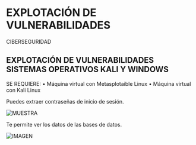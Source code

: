 # EXPLOTACIÓN DE VULNERABILIDADES
CIBERSEGURIDAD


## EXPLOTACIÓN DE VULNERABILIDADES SISTEMAS OPERATIVOS KALI Y WINDOWS

SE REQUIERE:
 •	Máquina virtual con Metasplotaible Linux
 •	Máquina virtual con Kali Linux
 
 Puedes extraer contraseñas de inicio de sesión. 
 
 ![MUESTRA](https://user-images.githubusercontent.com/111086891/205401450-715e8620-dbc6-48c6-b0fb-413687d2871f.jpg)
 
 Te permite ver los datos de las bases de datos. 
 
 ![IMAGEN](https://user-images.githubusercontent.com/111086891/205401633-28eee639-460b-494c-997d-a82afba2577d.jpg)
 
 
 

